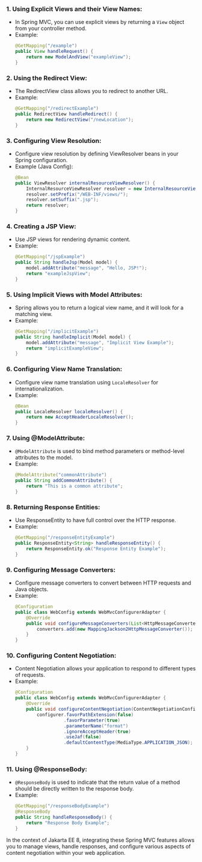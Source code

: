 ### 1. **Using Explicit Views and their View Names:**
   - In Spring MVC, you can use explicit views by returning a `View` object from your controller method.
   - Example: 
     ```java
     @GetMapping("/example")
     public View handleRequest() {
         return new ModelAndView("exampleView");
     }
     ```

### 2. **Using the Redirect View:**
   - The RedirectView class allows you to redirect to another URL.
   - Example:
     ```java
     @GetMapping("/redirectExample")
     public RedirectView handleRedirect() {
         return new RedirectView("/newLocation");
     }
     ```

### 3. **Configuring View Resolution:**
   - Configure view resolution by defining ViewResolver beans in your Spring configuration.
   - Example (Java Config):
     ```java
     @Bean
     public ViewResolver internalResourceViewResolver() {
         InternalResourceViewResolver resolver = new InternalResourceViewResolver();
         resolver.setPrefix("/WEB-INF/views/");
         resolver.setSuffix(".jsp");
         return resolver;
     }
     ```

### 4. **Creating a JSP View:**
   - Use JSP views for rendering dynamic content.
   - Example:
     ```java
     @GetMapping("/jspExample")
     public String handleJsp(Model model) {
         model.addAttribute("message", "Hello, JSP!");
         return "exampleJspView";
     }
     ```

### 5. **Using Implicit Views with Model Attributes:**
   - Spring allows you to return a logical view name, and it will look for a matching view.
   - Example:
     ```java
     @GetMapping("/implicitExample")
     public String handleImplicit(Model model) {
         model.addAttribute("message", "Implicit View Example");
         return "implicitExampleView";
     }
     ```

### 6. **Configuring View Name Translation:**
   - Configure view name translation using `LocaleResolver` for internationalization.
   - Example:
     ```java
     @Bean
     public LocaleResolver localeResolver() {
         return new AcceptHeaderLocaleResolver();
     }
     ```

### 7. **Using @ModelAttribute:**
   - `@ModelAttribute` is used to bind method parameters or method-level attributes to the model.
   - Example:
     ```java
     @ModelAttribute("commonAttribute")
     public String addCommonAttribute() {
         return "This is a common attribute";
     }
     ```

### 8. **Returning Response Entities:**
   - Use ResponseEntity to have full control over the HTTP response.
   - Example:
     ```java
     @GetMapping("/responseEntityExample")
     public ResponseEntity<String> handleResponseEntity() {
         return ResponseEntity.ok("Response Entity Example");
     }
     ```

### 9. **Configuring Message Converters:**
   - Configure message converters to convert between HTTP requests and Java objects.
   - Example:
     ```java
     @Configuration
     public class WebConfig extends WebMvcConfigurerAdapter {
         @Override
         public void configureMessageConverters(List<HttpMessageConverter<?>> converters) {
             converters.add(new MappingJackson2HttpMessageConverter());
         }
     }
     ```

### 10. **Configuring Content Negotiation:**
   - Content Negotiation allows your application to respond to different types of requests.
   - Example:
     ```java
     @Configuration
     public class WebConfig extends WebMvcConfigurerAdapter {
         @Override
         public void configureContentNegotiation(ContentNegotiationConfigurer configurer) {
             configurer.favorPathExtension(false)
                       .favorParameter(true)
                       .parameterName("format")
                       .ignoreAcceptHeader(true)
                       .useJaf(false)
                       .defaultContentType(MediaType.APPLICATION_JSON);
         }
     }
     ```

### 11. **Using @ResponseBody:**
   - `@ResponseBody` is used to indicate that the return value of a method should be directly written to the response body.
   - Example:
     ```java
     @GetMapping("/responseBodyExample")
     @ResponseBody
     public String handleResponseBody() {
         return "Response Body Example";
     }
     ```

In the context of Jakarta EE 8, integrating these Spring MVC features allows you to manage views, handle responses, and configure various aspects of content negotiation within your web application. 